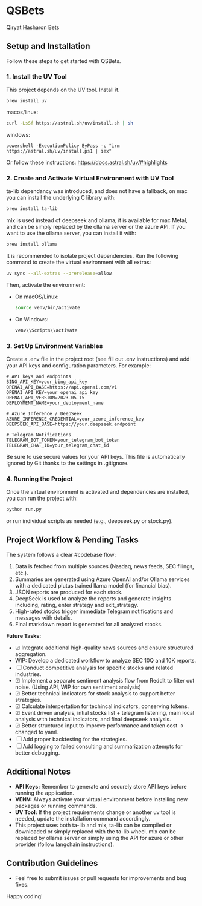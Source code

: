 # QSBets
Qiryat Hasharon Bets

## Setup and Installation

Follow these steps to get started with QSBets.

### 1. Install the UV Tool
This project depends on the UV tool. Install it.
```brew
brew install uv
```
macos/linux:
```sh
curl -LsSf https://astral.sh/uv/install.sh | sh
```

windows:
```pwsh
powershell -ExecutionPolicy ByPass -c "irm https://astral.sh/uv/install.ps1 | iex"
```

Or follow these instructions:
https://docs.astral.sh/uv/#highlights


### 2. Create and Activate Virtual Environment with UV Tool
ta-lib dependancy was introduced, and does not have a fallback, on mac you can install the underlying C library with:
```sh
brew install ta-lib
```

mlx is used instead of deepseek and ollama, it is available for mac Metal, and can be simply replaced by the ollama server or the azure API. If you want to use the ollama server, you can install it with:
```sh
brew install ollama
```

It is recommended to isolate project dependencies. Run the following command to create the virtual environment with all extras:
```sh
uv sync --all-extras --prerelease=allow
```

Then, activate the environment:
- On macOS/Linux:
  ```sh
  source venv/bin/activate
  ```
- On Windows:
  ```sh
  venv\\Scripts\\activate
  ```

### 3. Set Up Environment Variables
Create a .env file in the project root (see fill out .env instructions) and add your API keys and configuration parameters. For example:

```env
# API keys and endpoints
BING_API_KEY=your_bing_api_key
OPENAI_API_BASE=https://api.openai.com/v1
OPENAI_API_KEY=your_openai_api_key
OPENAI_API_VERSION=2023-05-15
DEPLOYMENT_NAME=your_deployment_name

# Azure Inference / DeepSeek
AZURE_INFERENCE_CREDENTIAL=your_azure_inference_key
DEEPSEEK_API_BASE=https://your.deepseek.endpoint

# Telegram Notifications
TELEGRAM_BOT_TOKEN=your_telegram_bot_token
TELEGRAM_CHAT_ID=your_telegram_chat_id
```

Be sure to use secure values for your API keys. This file is automatically ignored by Git thanks to the settings in .gitignore.

### 4. Running the Project
Once the virtual environment is activated and dependencies are installed, you can run the project with:
```sh
python run.py
```
or run individual scripts as needed (e.g., deepseek.py or stock.py).

## Project Workflow & Pending Tasks

The system follows a clear #codebase flow:
1. Data is fetched from multiple sources (Nasdaq, news feeds, SEC filings, etc.).
2. Summaries are generated using Azure OpenAI and/or Ollama services with a dedicated plutus trained llama model (for financial bias).
3. JSON reports are produced for each stock.
4. DeepSeek is used to analyze the reports and generate insights including, rating, enter strategy and exit_strategy.
5. High-rated stocks trigger immediate Telegram notifications and messages with details.
6. Final markdown report is generated for all analyzed stocks.

**Future Tasks:**
- ☑ Integrate additional high-quality news sources and ensure structured aggregation.
- WIP: Develop a dedicated workflow to analyze SEC 10Q and 10K reports.
- ☐ Conduct competitive analysis for specific stocks and related industries.
- ☑ Implement a separate sentiment analysis flow from Reddit to filter out noise. (Using API, WIP for own sentiment analysis)
- ☑ Better technical indicators for stock analysis to support better strategies.
- ☑ Calculate interpertation for techincal indicators, conserving tokens.
- ☑ Event driven analysis, intial stocks list + telegram listening, main local analysis with technical indicators, and final deepseek analysis.
- ☑ Better structured input to improve performance and token cost -> changed to yaml.
- ☐ Add proper backtesting for the strategies.
- ☐ Add logging to failed consulting and summarization attempts for better debugging.

## Additional Notes
- **API Keys:** Remember to generate and securely store API keys before running the application.
- **VENV:** Always activate your virtual environment before installing new packages or running commands.
- **UV Tool:** If the project requirements change or another uv tool is needed, update the installation command accordingly.
- This project uses both ta-lib and mlx, ta-lib can be compiled or downloaded or simply replaced with the ta-lib wheel. mlx can be replaced by ollama server or simply using the API for azure or other provider (follow langchain instructions).

## Contribution Guidelines
- Feel free to submit issues or pull requests for improvements and bug fixes.

Happy coding!

